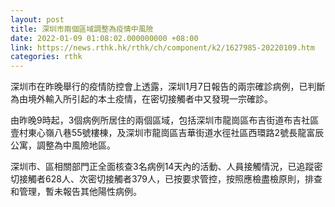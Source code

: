```yaml
---
layout: post
title: 深圳市兩個區域調整為疫情中風險
date: 2022-01-09 01:08:02.000000000 +08:00
link: https://news.rthk.hk/rthk/ch/component/k2/1627985-20220109.htm
categories: rthk
---
```


深圳市在昨晚舉行的疫情防控會上透露，深圳1月7日報告的兩宗確診病例，已判斷為由境外輸入所引起的本土疫情，在密切接觸者中又發現一宗確診。

由昨晚9時起，3個病例所居住的兩個區域，包括深圳市龍崗區布吉街道布吉社區壹村東心嶺八巷55號樓棟，及深圳市龍崗區吉華街道水徑社區西環路2號長龍富辰公寓，調整為中風險地區。

深圳市、區相關部門正全面核查3名病例14天內的活動、人員接觸情況，已追蹤密切接觸者628人、次密切接觸者379人，已按要求管控，按照應檢盡檢原則，排查和管理，暫未報告其他陽性病例。
